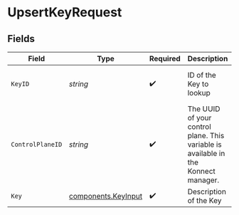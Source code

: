 # UpsertKeyRequest


## Fields

| Field                                                                              | Type                                                                               | Required                                                                           | Description                                                                        | Example                                                                            |
| ---------------------------------------------------------------------------------- | ---------------------------------------------------------------------------------- | ---------------------------------------------------------------------------------- | ---------------------------------------------------------------------------------- | ---------------------------------------------------------------------------------- |
| `KeyID`                                                                            | *string*                                                                           | :heavy_check_mark:                                                                 | ID of the Key to lookup                                                            | bba22c06-a632-42be-a018-1b9ff357b5b9                                               |
| `ControlPlaneID`                                                                   | *string*                                                                           | :heavy_check_mark:                                                                 | The UUID of your control plane. This variable is available in the Konnect manager. | 9524ec7d-36d9-465d-a8c5-83a3c9390458                                               |
| `Key`                                                                              | [components.KeyInput](../../models/components/keyinput.md)                         | :heavy_check_mark:                                                                 | Description of the Key                                                             |                                                                                    |